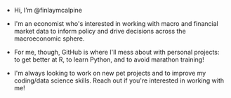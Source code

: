- Hi, I’m @finlaymcalpine

- I'm an economist who's interested in working with macro and financial market data to inform policy and drive decisions across the macroeconomic sphere.
- For me, though, GitHub is where I'll mess about with personal projects: to get better at R, to learn Python, and to avoid marathon training!
- I'm always looking to work on new pet projects and to improve my coding/data science skills. Reach out if you're interested in working with me!

